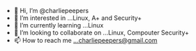 - 👋 Hi, I’m @charliepeepers
- 👀 I’m interested in ...Linux, A+ and Security+
- 🌱 I’m currently learning ...Linux
- 💞️ I’m looking to collaborate on ...Linux, Compouter Security+
- 📫 How to reach me ...charliepeepers@gmail.com


<!---
charliepeepers/charliepeepers is a ✨ special ✨ repository because its `README.md` (this file) appears on your GitHub profile.
You can click the Preview link to take a look at your changes.
--->
